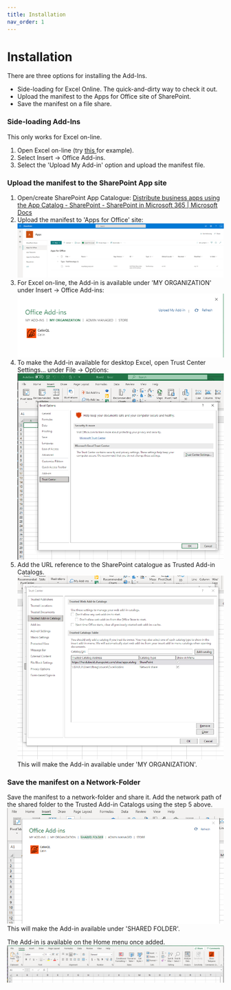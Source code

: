 ```yaml
---
title: Installation
nav_order: 1
---
```


# Installation

There are three options for installing the Add-Ins.

* Side-loading for Excel Online.  The quick-and-dirty way to check it out.
* Upload the manifest to the Apps for Office site of SharePoint.
* Save the manifest on a file share.

### Side-loading Add-Ins

This only works for Excel on-line.

1. Open Excel on-line (try [this ](https://herdubreid.sharepoint.com/:x:/s/celinql/EYBwRJ-spmZFuj2D6S3Sy0YBSXPZv4ozVJglWjG8IrXWWg?e=jjRwFu)for example).
2. Select Insert -> Office Add-ins.
3. Select the 'Upload My Add-in' option and upload the manifest file.

### Upload the manifest to the SharePoint App site

1. Open/create SharePoint App Catalogue:
[Distribute business apps using the App Catalog - SharePoint - SharePoint in Microsoft 365 | Microsoft Docs](https://docs.microsoft.com/en-us/sharepoint/use-app-catalog)
2. Upload the manifest to 'Apps for Office' site:
![Apps for Office](./assets/images/sharepoint.png)
3. For Excel on-line, the Add-in is available under 'MY ORGANIZATION' under Insert -> Office Add-ins:
![Office Add-ins](./assets/images/office-add-ins.png)
4. To make the Add-in available for desktop Excel, open Trust Center Settings... under File -> Options:
![Trust Center](./assets/images/trust-center.png)
5. Add the URL reference to the SharePoint catalogue as Trusted Add-in Catalogs.
![Trusted Catalogs](./assets/images/trust-add-ins-catalogs.png)
This will make the Add-in available under 'MY ORGANIZATION'.

### Save the manifest on a Network-Folder

Save the manifest to a network-folder and share it.  Add the network path of the shared folder to the Trusted Add-in Catalogs using the step 5 above.
![Trusted Catalogs Shared Folder](./assets/images/trust-add-ins-catalogs-shared-folder.png)
This will make the Add-in available under 'SHARED FOLDER'.

The Add-in is available on the Home menu once added.
![Home menu](./assets/images/excel-menu.png)
